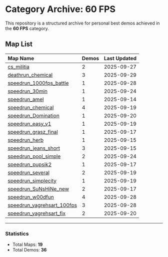 # Category Archive: 60 FPS

This repository is a structured archive for personal best demos achieved in the **60 FPS** category.

## Map List

| Map Name | Demos | Last Updated |
| :--- | :---- | :--- |
| [cs_militia](./cs_militia) | 2 | 2025-09-27 |
| [deathrun_chemical](./deathrun_chemical) | 3 | 2025-09-29 |
| [speedrun_1000fps_battle](./speedrun_1000fps_battle) | 1 | 2025-09-28 |
| [speedrun_30min](./speedrun_30min) | 1 | 2025-09-24 |
| [speedrun_amel](./speedrun_amel) | 1 | 2025-09-14 |
| [speedrun_chemical](./speedrun_chemical) | 4 | 2025-09-19 |
| [speedrun_Domination](./speedrun_Domination) | 1 | 2025-09-20 |
| [speedrun_easy_v1](./speedrun_easy_v1) | 1 | 2025-09-19 |
| [speedrun_grasz_final](./speedrun_grasz_final) | 1 | 2025-09-17 |
| [speedrun_herb](./speedrun_herb) | 1 | 2025-09-15 |
| [speedrun_jeans_short](./speedrun_jeans_short) | 3 | 2025-09-15 |
| [speedrun_pool_simple](./speedrun_pool_simple) | 2 | 2025-09-24 |
| [speedrun_pupsik2](./speedrun_pupsik2) | 1 | 2025-09-17 |
| [speedrun_several](./speedrun_several) | 2 | 2025-09-19 |
| [speedrun_simplecity](./speedrun_simplecity) | 1 | 2025-09-19 |
| [speedrun_SuNsHiNe_new](./speedrun_SuNsHiNe_new) | 2 | 2025-09-17 |
| [speedrun_w00dfun](./speedrun_w00dfun) | 4 | 2025-09-28 |
| [speedrun_yagrehsart_100fps](./speedrun_yagrehsart_100fps) | 3 | 2025-09-28 |
| [speedrun_yagrehsart_fix](./speedrun_yagrehsart_fix) | 2 | 2025-09-20 |

---

### Statistics
- Total Maps: **19**
- Total Demos: **36**